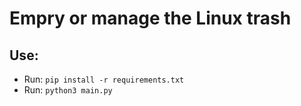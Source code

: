 # Empry or manage the Linux trash

## Use:
- Run: `pip install -r requirements.txt`
- Run: `python3 main.py`
